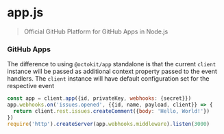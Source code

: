 # app.js

> Official GitHub Platform for GitHub Apps in Node.js

### GitHub Apps

The difference to using `@octokit/app` standalone is that the current
`client` instance will be passed as additional context property passed to
the event handlers. The `client` instance will have default configuration set
for the respective event

```js
const app = client.app({id, privateKey, webhooks: {secret}})
app.webhooks.on('issues.opened', {{id, name, payload, client}} => {
  return client.rest.issues.createComment({body: 'Hello, World!'})
})
require('http').createServer(app.webhooks.middleware).listen(3000)
```
